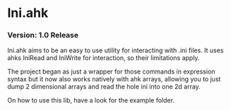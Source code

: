 # Ini.ahk
### Version: 1.0 Release
Ini.ahk aims to be an easy to use utility for interacting with .ini files.
It uses ahks IniRead and IniWrite for interaction, so their limitations apply.

The project began as just a wrapper for those commands in expression syntax but
it now also works natively with ahk arrays, allowing you to just dump 2 dimensional
arrays and read the hole ini into one 2d array.

On how to use this lib, have a look for the example folder.